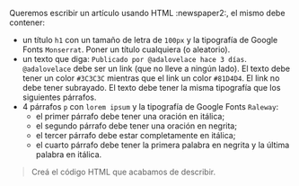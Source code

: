 Queremos escribir un artículo usando HTML :newspaper2:, el mismo debe contener:

- un título `h1` con un tamaño de letra de `100px` y la tipografía de Google Fonts `Monserrat`. Poner un título cualquiera (o aleatorio).
- un texto que diga: `Publicado por @adalovelace hace 3 días`. `@adalovelace` debe ser un link (que no lleve a ningún lado). El texto debe tener un color `#3C3C3C` mientras que el link un color `#81D4D4`. El link no debe tener subrayado. El texto debe tener la misma tipografía que los siguientes párrafos.
- 4 párrafos `p` con `lorem ipsum` y la tipografía de Google Fonts `Raleway`: 
  - el primer párrafo debe tener una oración en itálica; 
  - el segundo párrafo debe tener una oración en negrita; 
  - el tercer párrafo debe estar completamente en itálica;
  - el cuarto párrafo debe tener la primera palabra en negrita y la última palabra en itálica.

> Creá el código HTML que acabamos de describir.